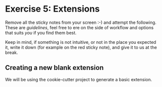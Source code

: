 # Exercise 5: Extensions

Remove all the sticky notes from your screen :-) and attempt the following.
These are _guidelines_, feel free to ere on the side of workflow and
options that suits _you_ if you find them best.

Keep in mind, if something is not intuitive, or not in the place you expected it, write
it down (for example on the red sticky note), and give it to us at the break.

## Creating a new blank extension

We will be using the cookie-cutter project to generate a basic extension. 